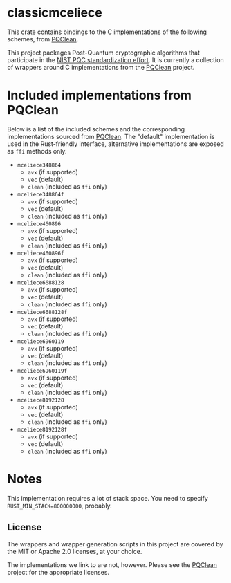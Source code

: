 # classicmceliece


This crate contains bindings to the C implementations of the following schemes,
from [PQClean][pqclean].

This project packages Post-Quantum cryptographic algorithms that participate in
the [NIST PQC standardization effort][nistpqc]. It is currently a collection of
wrappers around C implementations from the [PQClean][pqclean] project.

# Included implementations from PQClean

Below is a list of the included schemes and the corresponding implementations
sourced from [PQClean][pqclean]. The "default" implementation is used in the
Rust-friendly interface, alternative implementations are exposed as ``ffi``
methods only.

 * ``mceliece348864``
    * ``avx`` (if supported)
    * ``vec`` (default)
    * ``clean`` (included as ``ffi`` only)
 * ``mceliece348864f``
    * ``avx`` (if supported)
    * ``vec`` (default)
    * ``clean`` (included as ``ffi`` only)
 * ``mceliece460896``
    * ``avx`` (if supported)
    * ``vec`` (default)
    * ``clean`` (included as ``ffi`` only)
 * ``mceliece460896f``
    * ``avx`` (if supported)
    * ``vec`` (default)
    * ``clean`` (included as ``ffi`` only)
 * ``mceliece6688128``
    * ``avx`` (if supported)
    * ``vec`` (default)
    * ``clean`` (included as ``ffi`` only)
 * ``mceliece6688128f``
    * ``avx`` (if supported)
    * ``vec`` (default)
    * ``clean`` (included as ``ffi`` only)
 * ``mceliece6960119``
    * ``avx`` (if supported)
    * ``vec`` (default)
    * ``clean`` (included as ``ffi`` only)
 * ``mceliece6960119f``
    * ``avx`` (if supported)
    * ``vec`` (default)
    * ``clean`` (included as ``ffi`` only)
 * ``mceliece8192128``
    * ``avx`` (if supported)
    * ``vec`` (default)
    * ``clean`` (included as ``ffi`` only)
 * ``mceliece8192128f``
    * ``avx`` (if supported)
    * ``vec`` (default)
    * ``clean`` (included as ``ffi`` only)

# Notes
This implementation requires a lot of stack space.
You need to specify ``RUST_MIN_STACK=800000000``, probably.


## License

The wrappers and wrapper generation scripts in this project are covered by the
MIT or Apache 2.0 licenses, at your choice.

The implementations we link to are not, however. Please see the [PQClean][pqclean]
project for the appropriate licenses.

[pqclean]: https://github.com/PQClean/PQClean/
[nistpqc]: https://nist.gov/pqc/